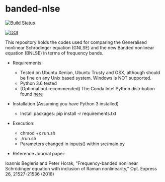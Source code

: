 # banded-nlse
[![Build Status](https://travis-ci.org/ibegleris/Compare-CNLSE.svg?branch=master)](https://travis-ci.org/ibegleris/Compare-CNLSE)

[![DOI](https://zenodo.org/badge/132150278.svg)](https://zenodo.org/badge/latestdoi/132150278)


This repository holds the codes used for comparing the Generalised nonlinear Schrodinger equation (GNLSE) and the new Banded nonlinear equation (BNLSE) in terms of frequency bands. 


* Requirements:
  * Tested on Ubuntu Xenian, Ubuntu Trusty and OSX, although should be fine on any Unix based system. Windows is NOT supported. 
  * Python 3.6 tested
  * (Optional but recommended) The Conda Intel Python distribution found [here](https://software.intel.com/en-us/articles/using-intel-distribution-for-python-with-anaconda)

* Installation (Assuming you have Python 3 installed)
  * Install packages: pip install -r requirements.txt

* Execution:
 	* chmod +x run.sh
 	* ./run.sh
 	* Parameters changed in inputs() within src/main.py

* Reference Journal paper:

Ioannis Begleris and Peter Horak, "Frequency-banded nonlinear Schrödinger equation with inclusion of Raman nonlinearity," Opt. Express 26, 21527-21536 (2018)
